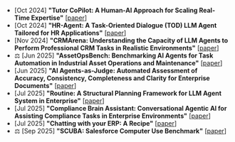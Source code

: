 * [Oct 2024] **"Tutor CoPilot: A Human-AI Approach for Scaling Real-Time Expertise"** [[paper](https://arxiv.org/abs/2410.03017)]
* [Oct 2024] **"HR-Agent: A Task-Oriented Dialogue (TOD) LLM Agent Tailored for HR Applications"** [[paper](https://arxiv.org/abs/2410.11239)]
* [Nov 2024] **"CRMArena: Understanding the Capacity of LLM Agents to Perform Professional CRM Tasks in Realistic Environments"** [[paper](https://arxiv.org/abs/2411.02305)]
* ⚖️ [Jun 2025] **"AssetOpsBench: Benchmarking AI Agents for Task Automation in Industrial Asset Operations and Maintenance"** [[paper](https://arxiv.org/abs/2506.03828)]
* [Jun 2025] **"AI Agents-as-Judge: Automated Assessment of Accuracy, Consistency, Completeness and Clarity for Enterprise Documents"** [[paper](https://arxiv.org/abs/2506.22485)]
* [Jul 2025] **"Routine: A Structural Planning Framework for LLM Agent System in Enterprise"** [[paper](https://arxiv.org/abs/2507.14447)]
* [Jul 2025] **"Compliance Brain Assistant: Conversational Agentic AI for Assisting Compliance Tasks in Enterprise Environments"** [[paper](https://arxiv.org/abs/2507.17289)]
* [Jul 2025] **"Chatting with your ERP: A Recipe"** [[paper](https://arxiv.org/abs/2507.23429)]
* ⚖️ [Sep 2025] **"SCUBA: Salesforce Computer Use Benchmark"** [[paper](https://arxiv.org/abs/2509.26506)]